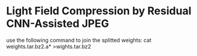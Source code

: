 # Light Field Compression by Residual CNN-Assisted JPEG
use the following command to join the splitted weights:
	cat weights.tar.bz2.a* >wights.tar.bz2

